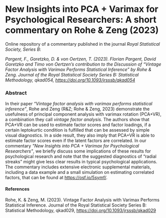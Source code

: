 # New Insights into PCA + Varimax for Psychological Researchers: A short commentary on Rohe & Zeng (2023)

Online repository of a commentary published in the journal *Royal Statistical Society, Series B*:

*Pargent, F., Goretzko, D. & von Oertzen, T. (2023). Florian Pargent, David Goretzko and Timo von Oertzen’s contribution to the Discussion of “Vintage Factor Analysis with Varimax Performs Statistical Inference” by Rohe & Zeng. Journal of the Royal Statistical Society Series B: Statistical Methodology, qkad054, https://doi.org/10.1093/jrsssb/qkad054*

### Abstract

In their paper *“Vintage factor analysis with varimax performs statistical inference”*, Rohe and Zeng (R&Z; Rohe & Zeng, 2023) demonstrate the usefulness of principal component analysis with varimax rotation (PCA+VR), a combination they call *vintage factor analysis*.
The authors show that PCA+VR can be used to estimate factor scores and factor loadings, if a certain leptokurtic condition is fulfilled that can be assessed by simple visual diagnostics.
In a side result, they also imply that PCA+VR is able to estimate factor scores even if the latent factors are correlated.
In our commentary *"New Insights into PCA + Varimax for Psychological Researchers"*, we briefly discuss some implications of these results for psychological research and note that the suggested diagnostics of “radial streaks” might give less clear results in typical psychological applications.
The commentary includes extensive electronic supplemental materials, including a data example and a small simulation on estimating correlated factors, that can be found at <https://osf.io/5symf/>.

#### References

Rohe, K. & Zeng, M. (2023). Vintage Factor Analysis with Varimax Performs Statistical Inference. Journal of the Royal Statistical Society Series B: Statistical Methodology, qkad029, https://doi.org/10.1093/jrsssb/qkad029
